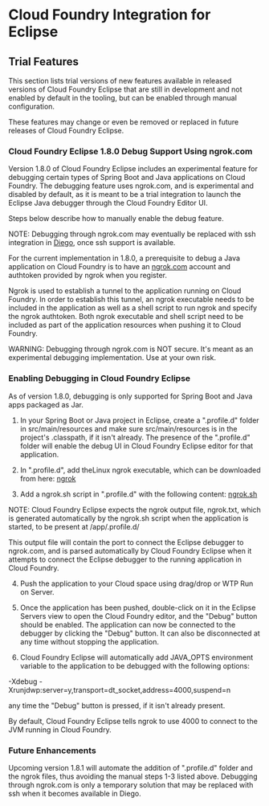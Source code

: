 # Cloud Foundry Integration for Eclipse

  
## Trial Features

This section lists trial versions of new features available in released versions of Cloud Foundry Eclipse that
are still in development and not enabled by default in the tooling, but can be enabled through manual configuration.

These features may change or even be removed or replaced in future releases of Cloud Foundry Eclipse.

### Cloud Foundry Eclipse 1.8.0 Debug Support Using ngrok.com

Version 1.8.0 of Cloud Foundry Eclipse includes an experimental feature for debugging certain types of Spring Boot
and Java applications on Cloud Foundry. The debugging feature uses ngrok.com, and is experimental and disabled by default, as it is meant to be a trial integration to launch the Eclipse Java debugger through the Cloud Foundry Editor UI.

Steps below describe how to manually enable the debug feature.

NOTE: Debugging through ngrok.com may eventually be replaced with ssh integration in [Diego](https://github.com/cloudfoundry-incubator/diego-design-notes#diego-design-notes), once ssh support is available.

For the current implementation in 1.8.0, a prerequisite to debug a Java application on Cloud Foundry is to have an [ngrok.com](ngrok.com) account and authtoken provided by ngrok when you register. 

Ngrok is used to establish a tunnel to the application running on Cloud Foundry. In order to establish this tunnel, an ngrok executable needs to be included in the application as well as a shell script to
run ngrok and specify the ngrok authtoken. Both ngrok executable and shell script need to be included as part of the application resources when pushing it to Cloud Foundry.

WARNING: Debugging through ngrok.com is NOT secure. It's meant as an experimental debugging implementation. Use at your own risk.

### Enabling Debugging in Cloud Foundry Eclipse

As of version 1.8.0, debugging is only supported for Spring Boot and Java apps packaged as Jar.

1. In your Spring Boot or Java project in Eclipse, create a ".profile.d" folder in src/main/resources and make sure src/main/resources is in the project's .classpath, if it isn't already. The presence of the ".profile.d" folder will enable the debug UI in Cloud Foundry Eclipse editor for that application.

2. In ".profile.d", add theLinux ngrok executable, which can be downloaded from here: [ngrok](https://ngrok.com/download)

3. Add a ngrok.sh script in ".profile.d" with the following content: [ngrok.sh](ngrok.sh)

NOTE: Cloud Foundry Eclipse expects the ngrok output file, ngrok.txt, which is generated automatically by the ngrok.sh script when the application is started, to be present at /app/.profile.d/

This output file will contain the port to connect the Eclipse debugger to ngrok.com, and is parsed automatically by Cloud Foundry Eclipse when it attempts to connect the Eclipse debugger to the running application in Cloud Foundry.

4. Push the application to your Cloud space using drag/drop or WTP Run on Server.

5. Once the application has been pushed, double-click on it in the Eclipse Servers view to open the Cloud Foundry editor, and the "Debug" button should be enabled. The application can now be connected to the debugger by clicking the "Debug" button. It can also be disconnected at any time without stopping the application.

6. Cloud Foundry Eclipse will automatically add JAVA_OPTS environment variable to the application to be debugged with the following options:

-Xdebug -Xrunjdwp:server=y,transport=dt_socket,address=4000,suspend=n

any time the "Debug" button is pressed, if it isn't already present.

By default, Cloud Foundry Eclipse tells ngrok to use 4000 to connect to the JVM running in Cloud Foundry.

### Future Enhancements

Upcoming version 1.8.1 will automate the addition of ".profile.d" folder and the ngrok files, thus avoiding the manual steps 1-3 listed above. Debugging through ngrok.com is only a temporary solution that may be replaced with ssh when it becomes available in Diego.